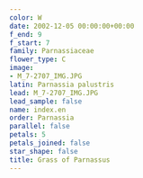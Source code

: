 ```yaml
---
color: W
date: 2002-12-05 00:00:00+00:00
f_end: 9
f_start: 7
family: Parnassiaceae
flower_type: C
image:
- M_7-2707_IMG.JPG
latin: Parnassia palustris
lead: M_7-2707_IMG.JPG
lead_sample: false
name: index.en
order: Parnassia
parallel: false
petals: 5
petals_joined: false
star_shape: false
title: Grass of Parnassus
---
```

